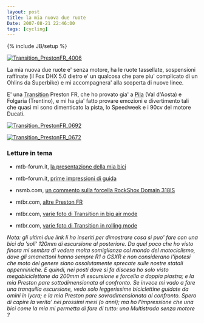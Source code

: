 ```yaml
---
layout: post
title: la mia nuova due ruote
Date: 2007-08-21 22:46:00
tags: [cycling]
---
```

{% include JB/setup %} 

[![Transition_PrestonFR_4006](http://farm2.static.flickr.com/1363/966409769_3d3f4477ea.jpg)](http://www.flickr.com/photos/aadm/966409769/)  
  
La mia nuova due ruote e' senza motore, ha le ruote tassellate, sospensioni raffinate (il Fox DHX 5.0 dietro e' un qualcosa che pare piu' complicato di un Ohlins da Superbike) e mi accompagnera' alla scoperta di nuove linee.  
  
E' una [Transition](http://www.transitionbikes.com/) Preston FR, che ho provato gia' a [Pila](http://www.flickr.com/photos/aadm/sets/72157601136317579/) (Val d'Aosta) e Folgaria (Trentino), e mi ha gia' fatto provare emozioni e divertimento tali che quasi mi sono dimenticato la pista, lo Speedweek e i 90cv del motore Ducati.  
  
[![Transition_PrestonFR_0692](http://farm2.static.flickr.com/1416/967345020_e8c19346c2.jpg)](http://www.flickr.com/photos/aadm/967345020/)  
  
[![Transition_PrestonFR_0672](http://farm2.static.flickr.com/1378/966420359_9c268a0bd5.jpg)](http://www.flickr.com/photos/aadm/966420359/)  
  
### Letture in tema
  

  * mtb-forum.it, [la presentazione della mia bici](http://www.bike-board.net/community/forum/showthread.php?t=74103)
  

  * mtb-forum.it, [prime impressioni di guida](http://www.bike-board.net/community/forum/showthread.php?t=73957)
  

  * nsmb.com, [un commento sulla forcella RockShox Domain 318IS](http://www.nsmb.com/gear/gear_shots35_08_07.php)
  

  * mtbr.com, [altre Preston FR](http://forums.mtbr.com/showthread.php?t=315209)
  

  * mtbr.com, [varie foto di Transition in big air mode](http://forums.mtbr.com/showthread.php?p=2988533)
  

  * mtbr.com, [varie foto di Transition in rolling mode](http://forums.mtbr.com/showthread.php?p=3181738)
  
  
_Nota: gli ultimi due link li ho inseriti per dimostrare cosa si puo' fare con una bici da 'soli' 120mm di escursione al posteriore. Da quel poco che ho visto finora mi sembra di vedere molta somiglianza col mondo del motociclismo, dove gli smanettoni hanno sempre R1 o GSXR e non considerano l'ipotesi che moto del genere siano assolutamente sprecate sulle nostre statali appenniniche.  E quindi, nei posti dove si fa discesa ho solo visto megabiciclettone da 200mm di escursione e forcella a doppia piastra; e la mia Preston pare sottodimensionata al confronto. Se invece mi vado a fare una tranquilla escursione, vedo solo leggerissime biciclettine guidate da omini in lycra; e la mia Preston pare sovradimensionata al confronto. Spero di capire la verita' nei prossimi mesi (o anni); ma ho l'impressione che una bici come la mia mi permetta di fare di tutto: una Multistrada senza motore ?_
